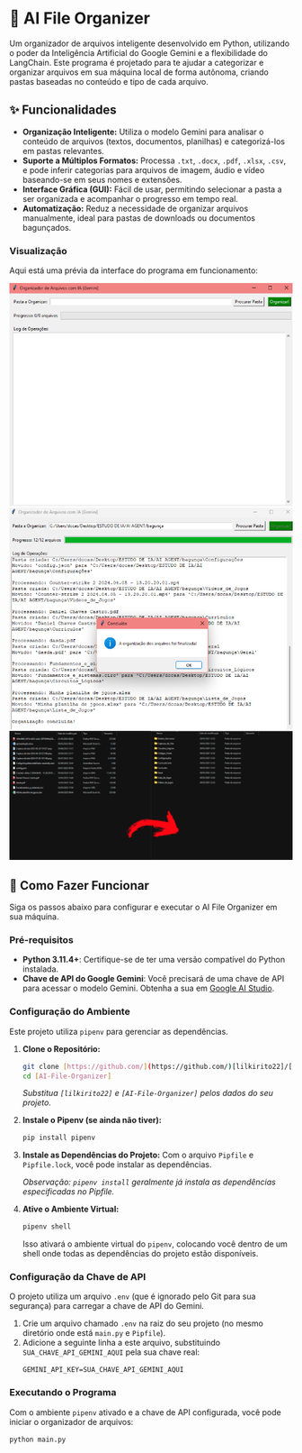 # 📁 AI File Organizer

Um organizador de arquivos inteligente desenvolvido em Python, utilizando o poder da Inteligência Artificial do Google Gemini e a flexibilidade do LangChain. Este programa é projetado para te ajudar a categorizar e organizar arquivos em sua máquina local de forma autônoma, criando pastas baseadas no conteúdo e tipo de cada arquivo.

## ✨ Funcionalidades

- **Organização Inteligente:** Utiliza o modelo Gemini para analisar o conteúdo de arquivos (textos, documentos, planilhas) e categorizá-los em pastas relevantes.
- **Suporte a Múltiplos Formatos:** Processa `.txt`, `.docx`, `.pdf`, `.xlsx`, `.csv`, e pode inferir categorias para arquivos de imagem, áudio e vídeo baseando-se em seus nomes e extensões.
- **Interface Gráfica (GUI):** Fácil de usar, permitindo selecionar a pasta a ser organizada e acompanhar o progresso em tempo real.
- **Automatização:** Reduz a necessidade de organizar arquivos manualmente, ideal para pastas de downloads ou documentos bagunçados.

### Visualização

Aqui está uma prévia da interface do programa em funcionamento:

![Captura de tela da interface do AI File Organizer](./assets/print1.png)
![Captura de tela da interface do AI File Organizer](./assets/print2.png)
![Captura de tela do resultado do AI File Organizer](./assets/gui_screenshot.png.png)

## 🚀 Como Fazer Funcionar

Siga os passos abaixo para configurar e executar o AI File Organizer em sua máquina.

### Pré-requisitos

- **Python 3.11.4+**: Certifique-se de ter uma versão compatível do Python instalada.
- **Chave de API do Google Gemini**: Você precisará de uma chave de API para acessar o modelo Gemini. Obtenha a sua em [Google AI Studio](https://aistudio.google.com/).

### Configuração do Ambiente

Este projeto utiliza `pipenv` para gerenciar as dependências.

1.  **Clone o Repositório:**

    ```bash
    git clone [https://github.com/](https://github.com/)[lilkirito22]/[AI-File-Organizer].git
    cd [AI-File-Organizer]
    ```

    _Substitua `[lilkirito22]` e `[AI-File-Organizer]` pelos dados do seu projeto._

2.  **Instale o Pipenv (se ainda não tiver):**

    ```bash
    pip install pipenv
    ```

3.  **Instale as Dependências do Projeto:**
    Com o arquivo `Pipfile` e `Pipfile.lock`, você pode instalar as dependências.

    _Observação: `pipenv install` geralmente já instala as dependências especificadas no Pipfile._

4.  **Ative o Ambiente Virtual:**
    ```bash
    pipenv shell
    ```
    Isso ativará o ambiente virtual do `pipenv`, colocando você dentro de um shell onde todas as dependências do projeto estão disponíveis.

### Configuração da Chave de API

O projeto utiliza um arquivo `.env` (que é ignorado pelo Git para sua segurança) para carregar a chave de API do Gemini.

1.  Crie um arquivo chamado `.env` na raiz do seu projeto (no mesmo diretório onde está `main.py` e `Pipfile`).
2.  Adicione a seguinte linha a este arquivo, substituindo `SUA_CHAVE_API_GEMINI_AQUI` pela sua chave real:
    ```
    GEMINI_API_KEY=SUA_CHAVE_API_GEMINI_AQUI
    ```

### Executando o Programa

Com o ambiente `pipenv` ativado e a chave de API configurada, você pode iniciar o organizador de arquivos:

```bash
python main.py
```
